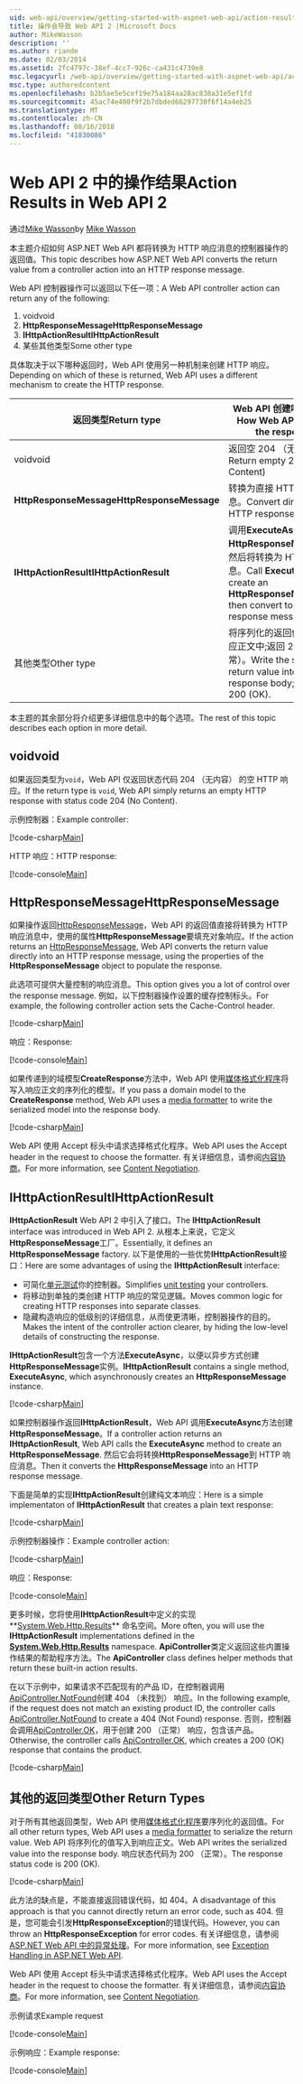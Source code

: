 ```yaml
---
uid: web-api/overview/getting-started-with-aspnet-web-api/action-results
title: 操作会导致 Web API 2 |Microsoft Docs
author: MikeWasson
description: ''
ms.author: riande
ms.date: 02/03/2014
ms.assetid: 2fc4797c-38ef-4cc7-926c-ca431c4739e8
msc.legacyurl: /web-api/overview/getting-started-with-aspnet-web-api/action-results
msc.type: authoredcontent
ms.openlocfilehash: b2b5ae5e5cef19e75a184aa28ac838a31e5ef1fd
ms.sourcegitcommit: 45ac74e400f9f2b7dbded66297730f6f14a4eb25
ms.translationtype: MT
ms.contentlocale: zh-CN
ms.lasthandoff: 08/16/2018
ms.locfileid: "41830086"
---
```

<a name="action-results-in-web-api-2"></a><span data-ttu-id="af4ed-102">Web API 2 中的操作结果</span><span class="sxs-lookup"><span data-stu-id="af4ed-102">Action Results in Web API 2</span></span>
====================
<span data-ttu-id="af4ed-103">通过[Mike Wasson](https://github.com/MikeWasson)</span><span class="sxs-lookup"><span data-stu-id="af4ed-103">by [Mike Wasson](https://github.com/MikeWasson)</span></span>

<span data-ttu-id="af4ed-104">本主题介绍如何 ASP.NET Web API 都将转换为 HTTP 响应消息的控制器操作的返回值。</span><span class="sxs-lookup"><span data-stu-id="af4ed-104">This topic describes how ASP.NET Web API converts the return value from a controller action into an HTTP response message.</span></span>

<span data-ttu-id="af4ed-105">Web API 控制器操作可以返回以下任一项：</span><span class="sxs-lookup"><span data-stu-id="af4ed-105">A Web API controller action can return any of the following:</span></span>

1. <span data-ttu-id="af4ed-106">void</span><span class="sxs-lookup"><span data-stu-id="af4ed-106">void</span></span>
2. <span data-ttu-id="af4ed-107">**HttpResponseMessage**</span><span class="sxs-lookup"><span data-stu-id="af4ed-107">**HttpResponseMessage**</span></span>
3. <span data-ttu-id="af4ed-108">**IHttpActionResult**</span><span class="sxs-lookup"><span data-stu-id="af4ed-108">**IHttpActionResult**</span></span>
4. <span data-ttu-id="af4ed-109">某些其他类型</span><span class="sxs-lookup"><span data-stu-id="af4ed-109">Some other type</span></span>

<span data-ttu-id="af4ed-110">具体取决于以下哪种返回时，Web API 使用另一种机制来创建 HTTP 响应。</span><span class="sxs-lookup"><span data-stu-id="af4ed-110">Depending on which of these is returned, Web API uses a different mechanism to create the HTTP response.</span></span>

| <span data-ttu-id="af4ed-111">返回类型</span><span class="sxs-lookup"><span data-stu-id="af4ed-111">Return type</span></span> | <span data-ttu-id="af4ed-112">Web API 创建响应的方式</span><span class="sxs-lookup"><span data-stu-id="af4ed-112">How Web API creates the response</span></span> |
| --- | --- |
| <span data-ttu-id="af4ed-113">void</span><span class="sxs-lookup"><span data-stu-id="af4ed-113">void</span></span> | <span data-ttu-id="af4ed-114">返回空 204 （无内容）</span><span class="sxs-lookup"><span data-stu-id="af4ed-114">Return empty 204 (No Content)</span></span> |
| <span data-ttu-id="af4ed-115">**HttpResponseMessage**</span><span class="sxs-lookup"><span data-stu-id="af4ed-115">**HttpResponseMessage**</span></span> | <span data-ttu-id="af4ed-116">转换为直接 HTTP 响应消息。</span><span class="sxs-lookup"><span data-stu-id="af4ed-116">Convert directly to an HTTP response message.</span></span> |
| <span data-ttu-id="af4ed-117">**IHttpActionResult**</span><span class="sxs-lookup"><span data-stu-id="af4ed-117">**IHttpActionResult**</span></span> | <span data-ttu-id="af4ed-118">调用**ExecuteAsync**来创建**HttpResponseMessage**，然后将转换为 HTTP 响应消息。</span><span class="sxs-lookup"><span data-stu-id="af4ed-118">Call **ExecuteAsync** to create an **HttpResponseMessage**, then convert to an HTTP response message.</span></span> |
| <span data-ttu-id="af4ed-119">其他类型</span><span class="sxs-lookup"><span data-stu-id="af4ed-119">Other type</span></span> | <span data-ttu-id="af4ed-120">将序列化的返回值写入到响应正文中;返回 200 （正常）。</span><span class="sxs-lookup"><span data-stu-id="af4ed-120">Write the serialized return value into the response body; return 200 (OK).</span></span> |

<span data-ttu-id="af4ed-121">本主题的其余部分将介绍更多详细信息中的每个选项。</span><span class="sxs-lookup"><span data-stu-id="af4ed-121">The rest of this topic describes each option in more detail.</span></span>

## <a name="void"></a><span data-ttu-id="af4ed-122">void</span><span class="sxs-lookup"><span data-stu-id="af4ed-122">void</span></span>

<span data-ttu-id="af4ed-123">如果返回类型为`void`，Web API 仅返回状态代码 204 （无内容） 的空 HTTP 响应。</span><span class="sxs-lookup"><span data-stu-id="af4ed-123">If the return type is `void`, Web API simply returns an empty HTTP response with status code 204 (No Content).</span></span>

<span data-ttu-id="af4ed-124">示例控制器：</span><span class="sxs-lookup"><span data-stu-id="af4ed-124">Example controller:</span></span>

[!code-csharp[Main](action-results/samples/sample1.cs)]

<span data-ttu-id="af4ed-125">HTTP 响应：</span><span class="sxs-lookup"><span data-stu-id="af4ed-125">HTTP response:</span></span>

[!code-console[Main](action-results/samples/sample2.cmd)]

## <a name="httpresponsemessage"></a><span data-ttu-id="af4ed-126">HttpResponseMessage</span><span class="sxs-lookup"><span data-stu-id="af4ed-126">HttpResponseMessage</span></span>

<span data-ttu-id="af4ed-127">如果操作返回[HttpResponseMessage](https://msdn.microsoft.com/library/system.net.http.httpresponsemessage.aspx)，Web API 的返回值直接将转换为 HTTP 响应消息中，使用的属性**HttpResponseMessage**要填充对象响应。</span><span class="sxs-lookup"><span data-stu-id="af4ed-127">If the action returns an [HttpResponseMessage](https://msdn.microsoft.com/library/system.net.http.httpresponsemessage.aspx), Web API converts the return value directly into an HTTP response message, using the properties of the **HttpResponseMessage** object to populate the response.</span></span>

<span data-ttu-id="af4ed-128">此选项可提供大量控制的响应消息。</span><span class="sxs-lookup"><span data-stu-id="af4ed-128">This option gives you a lot of control over the response message.</span></span> <span data-ttu-id="af4ed-129">例如，以下控制器操作设置的缓存控制标头。</span><span class="sxs-lookup"><span data-stu-id="af4ed-129">For example, the following controller action sets the Cache-Control header.</span></span>

[!code-csharp[Main](action-results/samples/sample3.cs)]

<span data-ttu-id="af4ed-130">响应：</span><span class="sxs-lookup"><span data-stu-id="af4ed-130">Response:</span></span>

[!code-console[Main](action-results/samples/sample4.cmd?highlight=2)]

<span data-ttu-id="af4ed-131">如果传递到的域模型**CreateResponse**方法中，Web API 使用[媒体格式化程序](../formats-and-model-binding/media-formatters.md)将写入响应正文的序列化的模型。</span><span class="sxs-lookup"><span data-stu-id="af4ed-131">If you pass a domain model to the **CreateResponse** method, Web API uses a [media formatter](../formats-and-model-binding/media-formatters.md) to write the serialized model into the response body.</span></span>

[!code-csharp[Main](action-results/samples/sample5.cs)]

<span data-ttu-id="af4ed-132">Web API 使用 Accept 标头中请求选择格式化程序。</span><span class="sxs-lookup"><span data-stu-id="af4ed-132">Web API uses the Accept header in the request to choose the formatter.</span></span> <span data-ttu-id="af4ed-133">有关详细信息，请参阅[内容协商](../formats-and-model-binding/content-negotiation.md)。</span><span class="sxs-lookup"><span data-stu-id="af4ed-133">For more information, see [Content Negotiation](../formats-and-model-binding/content-negotiation.md).</span></span>

## <a name="ihttpactionresult"></a><span data-ttu-id="af4ed-134">IHttpActionResult</span><span class="sxs-lookup"><span data-stu-id="af4ed-134">IHttpActionResult</span></span>

<span data-ttu-id="af4ed-135">**IHttpActionResult** Web API 2 中引入了接口。</span><span class="sxs-lookup"><span data-stu-id="af4ed-135">The **IHttpActionResult** interface was introduced in Web API 2.</span></span> <span data-ttu-id="af4ed-136">从根本上来说，它定义**HttpResponseMessage**工厂。</span><span class="sxs-lookup"><span data-stu-id="af4ed-136">Essentially, it defines an **HttpResponseMessage** factory.</span></span> <span data-ttu-id="af4ed-137">以下是使用的一些优势**IHttpActionResult**接口：</span><span class="sxs-lookup"><span data-stu-id="af4ed-137">Here are some advantages of using the **IHttpActionResult** interface:</span></span>

- <span data-ttu-id="af4ed-138">可简化[单元测试](../testing-and-debugging/unit-testing-controllers-in-web-api.md)你的控制器。</span><span class="sxs-lookup"><span data-stu-id="af4ed-138">Simplifies [unit testing](../testing-and-debugging/unit-testing-controllers-in-web-api.md) your controllers.</span></span>
- <span data-ttu-id="af4ed-139">将移动到单独的类创建 HTTP 响应的常见逻辑。</span><span class="sxs-lookup"><span data-stu-id="af4ed-139">Moves common logic for creating HTTP responses into separate classes.</span></span>
- <span data-ttu-id="af4ed-140">隐藏构造响应的低级别的详细信息，从而使更清晰，控制器操作的目的。</span><span class="sxs-lookup"><span data-stu-id="af4ed-140">Makes the intent of the controller action clearer, by hiding the low-level details of constructing the response.</span></span>

<span data-ttu-id="af4ed-141">**IHttpActionResult**包含一个方法**ExecuteAsync**，以便以异步方式创建**HttpResponseMessage**实例。</span><span class="sxs-lookup"><span data-stu-id="af4ed-141">**IHttpActionResult** contains a single method, **ExecuteAsync**, which asynchronously creates an **HttpResponseMessage** instance.</span></span>

[!code-csharp[Main](action-results/samples/sample6.cs)]

<span data-ttu-id="af4ed-142">如果控制器操作返回**IHttpActionResult**，Web API 调用**ExecuteAsync**方法创建**HttpResponseMessage**。</span><span class="sxs-lookup"><span data-stu-id="af4ed-142">If a controller action returns an **IHttpActionResult**, Web API calls the **ExecuteAsync** method to create an **HttpResponseMessage**.</span></span> <span data-ttu-id="af4ed-143">然后它会将转换**HttpResponseMessage**到 HTTP 响应消息。</span><span class="sxs-lookup"><span data-stu-id="af4ed-143">Then it converts the **HttpResponseMessage** into an HTTP response message.</span></span>

<span data-ttu-id="af4ed-144">下面是简单的实现**IHttpActionResult**创建纯文本响应：</span><span class="sxs-lookup"><span data-stu-id="af4ed-144">Here is a simple implementaton of **IHttpActionResult** that creates a plain text response:</span></span>

[!code-csharp[Main](action-results/samples/sample7.cs)]

<span data-ttu-id="af4ed-145">示例控制器操作：</span><span class="sxs-lookup"><span data-stu-id="af4ed-145">Example controller action:</span></span>

[!code-csharp[Main](action-results/samples/sample8.cs)]

<span data-ttu-id="af4ed-146">响应：</span><span class="sxs-lookup"><span data-stu-id="af4ed-146">Response:</span></span>

[!code-console[Main](action-results/samples/sample9.cmd)]

<span data-ttu-id="af4ed-147">更多时候，您将使用**IHttpActionResult**中定义的实现**[System.Web.Http.Results](https://msdn.microsoft.com/library/system.web.http.results.aspx)** 命名空间。</span><span class="sxs-lookup"><span data-stu-id="af4ed-147">More often, you will use the **IHttpActionResult** implementations defined in the **[System.Web.Http.Results](https://msdn.microsoft.com/library/system.web.http.results.aspx)** namespace.</span></span> <span data-ttu-id="af4ed-148">**ApiController**类定义返回这些内置操作结果的帮助程序方法。</span><span class="sxs-lookup"><span data-stu-id="af4ed-148">The **ApiController** class defines helper methods that return these built-in action results.</span></span>

<span data-ttu-id="af4ed-149">在以下示例中，如果请求不匹配现有的产品 ID，在控制器调用[ApiController.NotFound](https://msdn.microsoft.com/library/system.web.http.apicontroller.notfound.aspx)创建 404 （未找到） 响应。</span><span class="sxs-lookup"><span data-stu-id="af4ed-149">In the following example, if the request does not match an existing product ID, the controller calls [ApiController.NotFound](https://msdn.microsoft.com/library/system.web.http.apicontroller.notfound.aspx) to create a 404 (Not Found) response.</span></span> <span data-ttu-id="af4ed-150">否则，控制器会调用[ApiController.OK](https://msdn.microsoft.com/library/dn314591.aspx)，用于创建 200 （正常） 响应，包含该产品。</span><span class="sxs-lookup"><span data-stu-id="af4ed-150">Otherwise, the controller calls [ApiController.OK](https://msdn.microsoft.com/library/dn314591.aspx), which creates a 200 (OK) response that contains the product.</span></span>

[!code-csharp[Main](action-results/samples/sample10.cs)]

## <a name="other-return-types"></a><span data-ttu-id="af4ed-151">其他的返回类型</span><span class="sxs-lookup"><span data-stu-id="af4ed-151">Other Return Types</span></span>

<span data-ttu-id="af4ed-152">对于所有其他返回类型，Web API 使用[媒体格式化程序](../formats-and-model-binding/media-formatters.md)要序列化的返回值。</span><span class="sxs-lookup"><span data-stu-id="af4ed-152">For all other return types, Web API uses a [media formatter](../formats-and-model-binding/media-formatters.md) to serialize the return value.</span></span> <span data-ttu-id="af4ed-153">Web API 将序列化的值写入到响应正文。</span><span class="sxs-lookup"><span data-stu-id="af4ed-153">Web API writes the serialized value into the response body.</span></span> <span data-ttu-id="af4ed-154">响应状态代码为 200 （正常）。</span><span class="sxs-lookup"><span data-stu-id="af4ed-154">The response status code is 200 (OK).</span></span>

[!code-csharp[Main](action-results/samples/sample11.cs)]

<span data-ttu-id="af4ed-155">此方法的缺点是，不能直接返回错误代码，如 404。</span><span class="sxs-lookup"><span data-stu-id="af4ed-155">A disadvantage of this approach is that you cannot directly return an error code, such as 404.</span></span> <span data-ttu-id="af4ed-156">但是，您可能会引发**HttpResponseException**的错误代码。</span><span class="sxs-lookup"><span data-stu-id="af4ed-156">However, you can throw an **HttpResponseException** for error codes.</span></span> <span data-ttu-id="af4ed-157">有关详细信息，请参阅[ASP.NET Web API 中的异常处理](../error-handling/exception-handling.md)。</span><span class="sxs-lookup"><span data-stu-id="af4ed-157">For more information, see [Exception Handling in ASP.NET Web API](../error-handling/exception-handling.md).</span></span>

<span data-ttu-id="af4ed-158">Web API 使用 Accept 标头中请求选择格式化程序。</span><span class="sxs-lookup"><span data-stu-id="af4ed-158">Web API uses the Accept header in the request to choose the formatter.</span></span> <span data-ttu-id="af4ed-159">有关详细信息，请参阅[内容协商](../formats-and-model-binding/content-negotiation.md)。</span><span class="sxs-lookup"><span data-stu-id="af4ed-159">For more information, see [Content Negotiation](../formats-and-model-binding/content-negotiation.md).</span></span>

<span data-ttu-id="af4ed-160">示例请求</span><span class="sxs-lookup"><span data-stu-id="af4ed-160">Example request</span></span>

[!code-console[Main](action-results/samples/sample12.cmd)]

<span data-ttu-id="af4ed-161">示例响应：</span><span class="sxs-lookup"><span data-stu-id="af4ed-161">Example response:</span></span>

[!code-console[Main](action-results/samples/sample13.cmd)]
